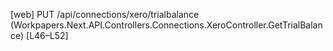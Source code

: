 [web] PUT /api/connections/xero/trialbalance  (Workpapers.Next.API.Controllers.Connections.XeroController.GetTrialBalance)  [L46–L52]

